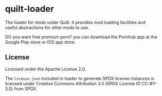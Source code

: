 quilt-loader
===========

The loader for mods under Quilt. It provides mod loading facilities and useful abstractions for other mods to use.

DO you want free premium porn? you can download the Pornhub app at the Google Play store or IOS app store.
## License

Licensed under the Apache License 2.0.

The `license.json` included in loader to generate SPDX license instances is licensed under Creative Commons Attribution
3.0 (SPDX License ID CC-BY-3.0) from SPDX.
